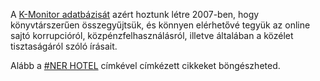 A [K-Monitor adatbázisát](https://adatbazis.k-monitor.hu/) azért hoztunk létre 2007-ben, hogy könyvtárszerűen összegyűjtsük, és könnyen elérhetővé tegyük az online sajtó korrupcióról, közpénzfelhasználásról, illetve általában a közélet tisztaságáról szóló írásait.

Alább a [#NER HOTEL](https://adatbazis.k-monitor.hu/adatbazis/cimkek/ner-hotel) címkével címkézett cikkeket böngészheted.
